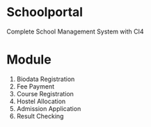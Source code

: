 # Schoolportal
Complete School Management System with CI4

# Module
1. Biodata Registration
2. Fee Payment
3. Course Registration
4. Hostel Allocation
5. Admission Application
6. Result Checking
